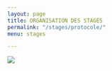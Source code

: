 ```yaml
---
layout: page
title: ORGANISATION DES STAGES
permalink: "/stages/protocole/"
menu: stages

---
```

<p class="text-center"><img src="https://cdn.discordapp.com/attachments/656057943346642945/902550760997392464/Les__7_mesures_Toussaint_2021.jpg"/></p>